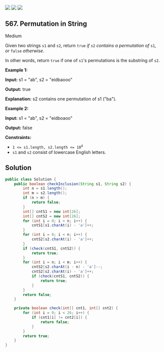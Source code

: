 [![](https://img.shields.io/github/stars/javadev/LeetCode-in-Java?label=Stars&style=flat-square)](https://github.com/javadev/LeetCode-in-Java)
[![](https://img.shields.io/github/forks/javadev/LeetCode-in-Java?label=Fork%20me%20on%20GitHub%20&style=flat-square)](https://github.com/javadev/LeetCode-in-Java/fork)
[![](https://img.shields.io/badge/-LeetCode%20in%20Kotlin-blue?style=flat-square)](https://github.com/javadev/LeetCode-in-Kotlin)

## 567\. Permutation in String

Medium

Given two strings `s1` and `s2`, return `true` _if_ `s2` _contains a permutation of_ `s1`_, or_ `false` _otherwise_.

In other words, return `true` if one of `s1`'s permutations is the substring of `s2`.

**Example 1:**

**Input:** s1 = "ab", s2 = "eidbaooo"

**Output:** true

**Explanation:** s2 contains one permutation of s1 ("ba").

**Example 2:**

**Input:** s1 = "ab", s2 = "eidboaoo"

**Output:** false

**Constraints:**

*   <code>1 <= s1.length, s2.length <= 10<sup>4</sup></code>
*   `s1` and `s2` consist of lowercase English letters.

## Solution

```java
public class Solution {
    public boolean checkInclusion(String s1, String s2) {
        int n = s1.length();
        int m = s2.length();
        if (n > m) {
            return false;
        }
        int[] cntS1 = new int[26];
        int[] cntS2 = new int[26];
        for (int i = 0; i < n; i++) {
            cntS1[s1.charAt(i) - 'a']++;
        }
        for (int i = 0; i < n; i++) {
            cntS2[s2.charAt(i) - 'a']++;
        }
        if (check(cntS1, cntS2)) {
            return true;
        }
        for (int i = n; i < m; i++) {
            cntS2[s2.charAt(i - n) - 'a']--;
            cntS2[s2.charAt(i) - 'a']++;
            if (check(cntS1, cntS2)) {
                return true;
            }
        }
        return false;
    }

    private boolean check(int[] cnt1, int[] cnt2) {
        for (int i = 0; i < 26; i++) {
            if (cnt1[i] != cnt2[i]) {
                return false;
            }
        }
        return true;
    }
}
```
